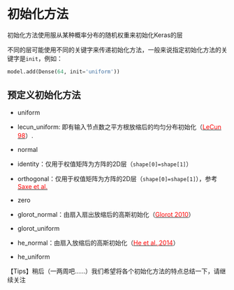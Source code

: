# 初始化方法

初始化方法使用服从某种概率分布的随机权重来初始化Keras的层

不同的层可能使用不同的关键字来传递初始化方法，一般来说指定初始化方法的关键字是```init```，例如：
```python
model.add(Dense(64, init='uniform'))
```

## 预定义初始化方法

* uniform

* lecun_uniform: 即有输入节点数之平方根放缩后的均匀分布初始化（[<font color='#FF0000'>LeCun 98</font>](http://yann.lecun.com/exdb/publis/pdf/lecun-98b.pdf)）.

* normal

* identity：仅用于权值矩阵为方阵的2D层（```shape[0]=shape[1]```）

* orthogonal：仅用于权值矩阵为方阵的2D层（```shape[0]=shape[1]```），参考[<font color='#FF0000'>Saxe et al.</font>](http://arxiv.org/abs/1312.6120)

* zero

* glorot_normal：由扇入扇出放缩后的高斯初始化（[<font color='#FF0000'>Glorot 2010</font>](http://machinelearning.wustl.edu/mlpapers/paper_files/AISTATS2010_GlorotB10.pdf)）

* glorot_uniform

* he_normal：由扇入放缩后的高斯初始化（[<font color='#FF0000'>He et al.,2014</font>](http://arxiv.org/abs/1502.01852)）

* he_uniform

【Tips】稍后（一两周吧……）我们希望将各个初始化方法的特点总结一下，请继续关注